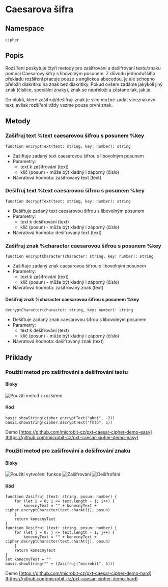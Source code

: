 # Caesarova šifra

## Namespace
```
cipher
```
## Popis
Rozšíření poskytuje čtyři metody pro zašifrování a dešifrování textu/znaku pomocí Caesarovy šifry s libovolným posunem. Z důvodu jednoduššího překladu rozšíření pracuje pouze s anglickou abecedou, je ale schopno přeložit diakritiku na znak bez diakritiky. Pokud ovšem zadáme jakýkoli jiný znak (číslice, speciální znaky), znak se nepřeloží a zůstane tak, jak je.

Do bloků, které zašifrují/dešifrují znak je sice možné zadat víceznakový text, avšak rozšíření vždy vezme pouze první znak.
 
## Metody
### Zašifruj text %text caesarovou šifrou s posunem %key
```
function encryptText(text: string, key: number): string
```
- Zašiftuje zadaný text caesarovou šifrou s libovolným posunem
- Parametry:
    - text k zašifrování (text)
    - klíč (posun) - může být kladný i záporný (číslo)
- Návratová hodnota: zašifrovaný text (text)

### Dešifruj text %text caesarovou šifrou s posunem %key
```
function decryptText(text: string, key: number): string
```
- Dešiftuje zadaný text caesarovou šifrou s libovolným posunem
- Parametry:
    - text k dešifrování (text)
    - klíč (posun) - může být kladný i záporný (číslo)
- Návratová hodnota: dešifrovaný text (text)

### Zašifruj znak %character caesarovou šifrou s posunem %key
```
function encryptCharacter(character: string, key: number): string
```
- Zašiftuje zadaný znak caesarovou šifrou s libovolným posunem
- Parametry:
    - text k zašifrování (text)
    - klíč (posun) - může být kladný i záporný (číslo)
- Návratová hodnota: zašifrovaný znak (text)
#### Dešifruj znak %character caesarovou šifrou s posunem %key
```
decryptCharacter(character: string, key: number): string
```
- Dešiftuje zadaný znak caesarovou šifrou s libovolným posunem
- Parametry:
    - text k dešifrování (text)
    - klíč (posun) - může být kladný i záporný (číslo)
- Návratová hodnota: dešifrovaný znak (text)

## Příklady

### Použití metod pro zašifrování a dešifrování textu

#### Bloky
![Použití metod z rozšíření](https://github.com/microbit-cz/pxt-caesar-cipher-extension/blob/master/images/usageexample.png)
#### Kód
```
basic.showString(cipher.encryptText("ahoj", -2))
basic.showString(cipher.decryptText("fmto", 5))
```
Demo  [https://github.com/microbit-cz/pxt-caesar-cipher-demo-easy](https://github.com/microbit-cz/pxt-caesar-cipher-demo-easy)


### Použití metod pro zašifrování a dešifrování znaku
#### Bloky
![Použití vytvoření funkce](https://github.com/microbit-cz/pxt-caesar-cipher-extension/blob/master/images/usageexample2.png)
![Zašifrování](https://github.com/microbit-cz/pxt-caesar-cipher-extension/blob/master/images/encode.png)
![Dešifrofání](https://github.com/microbit-cz/pxt-caesar-cipher-extension/blob/master/images/decode.png)

#### Kód
```
function Zasifruj (text: string, posun: number) {
    for (let i = 0; i <= text.length - 1; i++) {
        konecnyText = "" + konecnyText + cipher.encryptCharacter(text.charAt(i), posun)
    }
    return konecnyText
}
function Desifruj (text: string, posun: number) {
    for (let j = 0; j <= text.length - 1; j++) {
        konecnyText = "" + konecnyText + cipher.decryptCharacter(text.charAt(j), posun)
    }
    return konecnyText
}
let konecnyText = ""
basic.showString("" + (Zasifruj("microbit", 5)))
```
Demo  [https://github.com/microbit-cz/pxt-caesar-cipher-demo-hard](https://github.com/microbit-cz/pxt-caesar-cipher-demo-hard)

